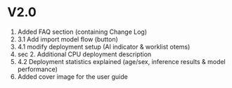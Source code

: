 # V2.0

1. Added FAQ section (containing Change Log)
2. 3.1 Add import model flow (button)
3. 4.1 modify deployment setup (AI indicator & worklist otems)
4. sec 2. Additional CPU deployment description
5. 4.2 Deployment statistics explained (age/sex, inference results & model performance)
6. Added cover image for the user guide
